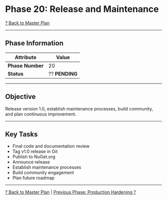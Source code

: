 # Phase 20: Release and Maintenance

[? Back to Master Plan](../../MasterPlan.md)

---

## Phase Information

| Attribute | Value |
|-----------|-------|
| **Phase Number** | 20 |
| **Status** | ?? **PENDING** |

---

## Objective

Release version 1.0, establish maintenance processes, build community, and plan continuous improvement.

---

## Key Tasks

- Final code and documentation review
- Tag v1.0 release in Git
- Publish to NuGet.org
- Announce release
- Establish maintenance processes
- Build community engagement
- Plan future roadmap

---

[? Back to Master Plan](../../MasterPlan.md) | [Previous Phase: Production Hardening ?](Phase-19.md)
